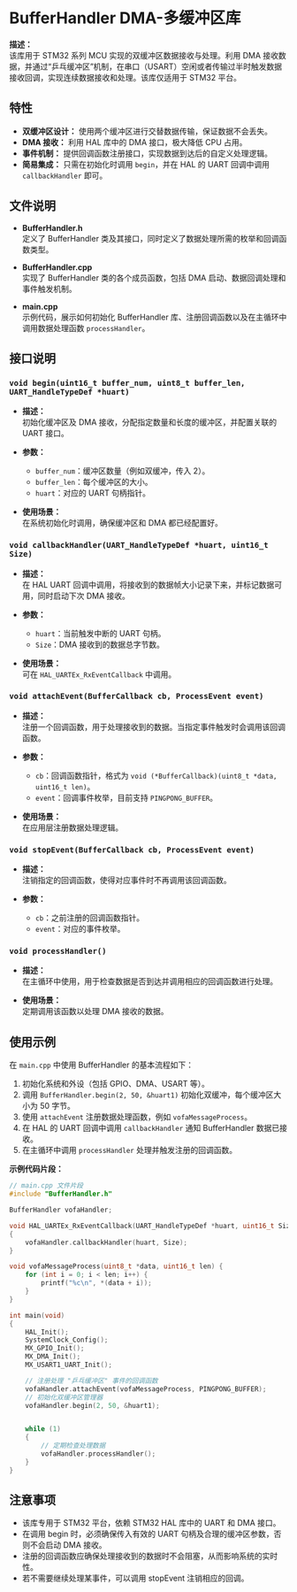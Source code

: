 # BufferHandler DMA-多缓冲区库

**描述：**  
该库用于 STM32 系列 MCU 实现的双缓冲区数据接收与处理。利用 DMA 接收数据，并通过“乒乓缓冲区”机制，在串口（USART）空闲或者传输过半时触发数据接收回调，实现连续数据接收和处理。该库仅适用于 STM32 平台。

## 特性

- **双缓冲区设计：** 使用两个缓冲区进行交替数据传输，保证数据不会丢失。
- **DMA 接收：** 利用 HAL 库中的 DMA 接口，极大降低 CPU 占用。
- **事件机制：** 提供回调函数注册接口，实现数据到达后的自定义处理逻辑。
- **简易集成：** 只需在初始化时调用 `begin`，并在 HAL 的 UART 回调中调用 `callbackHandler` 即可。

## 文件说明

- **BufferHandler.h**  
  定义了 BufferHandler 类及其接口，同时定义了数据处理所需的枚举和回调函数类型。

- **BufferHandler.cpp**  
  实现了 BufferHandler 类的各个成员函数，包括 DMA 启动、数据回调处理和事件触发机制。

- **main.cpp**  
  示例代码，展示如何初始化 BufferHandler 库、注册回调函数以及在主循环中调用数据处理函数 `processHandler`。

## 接口说明

### `void begin(uint16_t buffer_num, uint8_t buffer_len, UART_HandleTypeDef *huart)`

- **描述：**  
  初始化缓冲区及 DMA 接收，分配指定数量和长度的缓冲区，并配置关联的 UART 接口。

- **参数：**  
  - `buffer_num`：缓冲区数量（例如双缓冲，传入 2）。
  - `buffer_len`：每个缓冲区的大小。
  - `huart`：对应的 UART 句柄指针。

- **使用场景：**  
  在系统初始化时调用，确保缓冲区和 DMA 都已经配置好。

### `void callbackHandler(UART_HandleTypeDef *huart, uint16_t Size)`

- **描述：**  
  在 HAL UART 回调中调用，将接收到的数据帧大小记录下来，并标记数据可用，同时启动下次 DMA 接收。

- **参数：**  
  - `huart`：当前触发中断的 UART 句柄。
  - `Size`：DMA 接收到的数据总字节数。

- **使用场景：**  
  可在 `HAL_UARTEx_RxEventCallback` 中调用。

### `void attachEvent(BufferCallback cb, ProcessEvent event)`

- **描述：**  
  注册一个回调函数，用于处理接收到的数据。当指定事件触发时会调用该回调函数。

- **参数：**  
  - `cb`：回调函数指针，格式为 `void (*BufferCallback)(uint8_t *data, uint16_t len)`。
  - `event`：回调事件枚举，目前支持 `PINGPONG_BUFFER`。

- **使用场景：**  
  在应用层注册数据处理逻辑。

### `void stopEvent(BufferCallback cb, ProcessEvent event)`

- **描述：**  
  注销指定的回调函数，使得对应事件时不再调用该回调函数。

- **参数：**  
  - `cb`：之前注册的回调函数指针。
  - `event`：对应的事件枚举。

### `void processHandler()`

- **描述：**  
  在主循环中使用，用于检查数据是否到达并调用相应的回调函数进行处理。

- **使用场景：**  
  定期调用该函数以处理 DMA 接收的数据。

## 使用示例

在 `main.cpp` 中使用 BufferHandler 的基本流程如下：

1. 初始化系统和外设（包括 GPIO、DMA、USART 等）。
2. 调用 `BufferHandler.begin(2, 50, &huart1)` 初始化双缓冲，每个缓冲区大小为 50 字节。
3. 使用 `attachEvent` 注册数据处理函数，例如 `vofaMessageProcess`。
4. 在 HAL 的 UART 回调中调用 `callbackHandler` 通知 BufferHandler 数据已接收。
5. 在主循环中调用 `processHandler` 处理并触发注册的回调函数。

**示例代码片段：**

```cpp
// main.cpp 文件片段
#include "BufferHandler.h"

BufferHandler vofaHandler;

void HAL_UARTEx_RxEventCallback(UART_HandleTypeDef *huart, uint16_t Size)
{
    vofaHandler.callbackHandler(huart, Size);
}

void vofaMessageProcess(uint8_t *data, uint16_t len) {
    for (int i = 0; i < len; i++) {
        printf("%c\n", *(data + i));
    }
}

int main(void)
{
    HAL_Init();
    SystemClock_Config();
    MX_GPIO_Init();
    MX_DMA_Init();
    MX_USART1_UART_Init();

    // 注册处理 "乒乓缓冲区" 事件的回调函数
    vofaHandler.attachEvent(vofaMessageProcess, PINGPONG_BUFFER);
    // 初始化双缓冲区管理器
    vofaHandler.begin(2, 50, &huart1);


    while (1)
    {
        // 定期检查处理数据
        vofaHandler.processHandler();
    }
}
```
## 注意事项
* 该库专用于 STM32 平台，依赖 STM32 HAL 库中的 UART 和 DMA 接口。
* 在调用 begin 时，必须确保传入有效的 UART 句柄及合理的缓冲区参数，否则不会启动 DMA 接收。
* 注册的回调函数应确保处理接收到的数据时不会阻塞，从而影响系统的实时性。
* 若不需要继续处理某事件，可以调用 stopEvent 注销相应的回调。